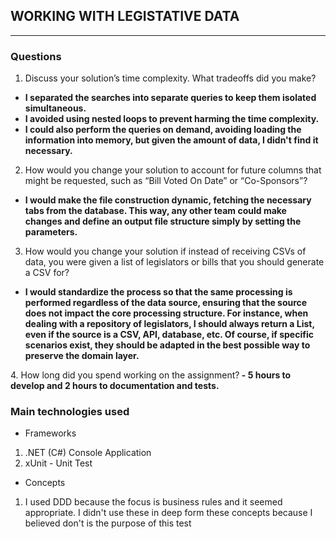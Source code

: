 ## WORKING WITH LEGISTATIVE DATA
----

### Questions 

1. Discuss your solution’s time complexity. What tradeoffs did you make?<b> 
- I separated the searches into separate queries to keep them isolated simultaneous.
- I avoided using nested loops to prevent harming the time complexity.
- I could also perform the queries on demand, avoiding loading the information into memory, but given the amount of data, I didn't find it necessary.
</b>

2. How would you change your solution to account for future columns that might be requested, such as “Bill Voted On Date” or “Co-Sponsors”?<b>
- I would make the file construction dynamic, fetching the necessary tabs from the database.
This way, any other team could make changes and define an output file structure simply by setting the parameters.
</b>

3. How would you change your solution if instead of receiving CSVs of data, you were given a
list of legislators or bills that you should generate a CSV for?<b>
- I would standardize the process so that the same processing is performed regardless of the data source, ensuring that the source does not impact the core processing structure.
For instance, when dealing with a repository of legislators, I should always return a List, even if the source is a CSV, API, database, etc.
Of course, if specific scenarios exist, they should be adapted in the best possible way to preserve the domain layer.
</b>
4. How long did you spend working on the assignment?<b>
- 5 hours to develop and 2 hours to documentation and tests.
</b>


### Main technologies used 

- Frameworks
1. .NET (C#) Console Application
2. xUnit - Unit Test

- Concepts
1. I used DDD because the focus is business rules and it seemed appropriate. I didn't use these in deep form these concepts because I believed don't is the purpose of this test
